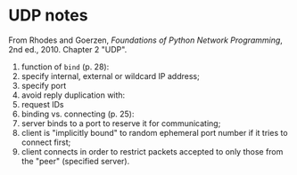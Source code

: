 # UDP notes

From Rhodes and Goerzen, _Foundations of Python Network Programming_, 2nd ed., 2010. Chapter 2 "UDP".

 1. function of `bind` (p. 28):
   2. specify internal, external or wildcard IP address;
   2. specify port
 1. avoid reply duplication with:
   2. request IDs
 1. binding vs. connecting (p. 25):
   2. server binds to a port to reserve it for communicating;
   2. client is "implicitly bound" to random ephemeral port number if it tries to connect first;
   2. client connects in order to restrict packets accepted to only those from the "peer" (specified server).
